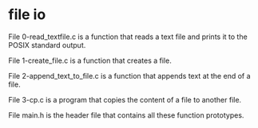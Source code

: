 # file io

File 0-read_textfile.c is a function that reads a text file and prints it to the POSIX standard output.

File 1-create_file.c is a function that creates a file.

File 2-append_text_to_file.c is a function that appends text at the end of a file.

File 3-cp.c is a program that copies the content of a file to another file.

File main.h is the header file that contains all these function prototypes.

